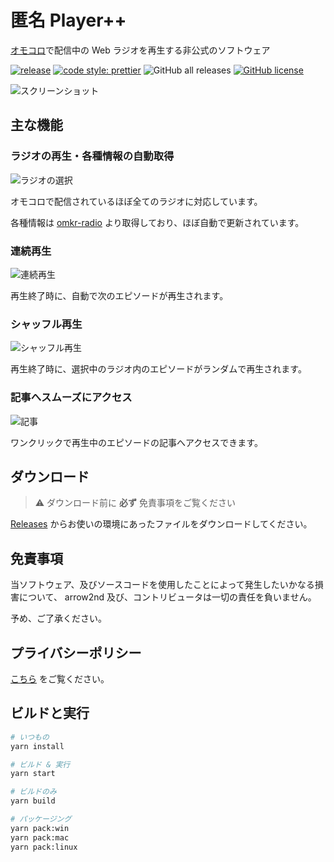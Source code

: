# 匿名 Player++

[オモコロ](https://omocoro.jp/)で配信中の Web ラジオを再生する非公式のソフトウェア

[![release](https://github.com/arrow2nd/tokumei-player-pp/actions/workflows/build.yaml/badge.svg)](https://github.com/arrow2nd/tokumei-player-pp/actions/workflows/build.yaml)
[![code style: prettier](https://img.shields.io/badge/code_style-prettier-ff69b4.svg?style=flat)](https://github.com/prettier/prettier)
![GitHub all releases](https://img.shields.io/github/downloads/arrow2nd/tokumei-player-pp/total)
[![GitHub license](https://img.shields.io/github/license/arrow2nd/tokumei-player-pp)](https://github.com/arrow2nd/tokumei-player-pp/blob/main/LICENSE)

![スクリーンショット](https://user-images.githubusercontent.com/44780846/136062174-050f204e-e18e-4573-88b9-2acc992195b2.png)

## 主な機能

### ラジオの再生・各種情報の自動取得

![ラジオの選択](https://user-images.githubusercontent.com/44780846/150052667-3362c9ee-5526-49be-9ace-b40eac69591c.gif)

オモコロで配信されているほぼ全てのラジオに対応しています。

各種情報は [omkr-radio](https://github.com/arrow2nd/omkr-radio) より取得しており、ほぼ自動で更新されています。

### 連続再生

![連続再生](https://user-images.githubusercontent.com/44780846/150052669-847c5828-5e0b-4377-bfea-c6f3a6c5f8c7.gif)

再生終了時に、自動で次のエピソードが再生されます。

### シャッフル再生

![シャッフル再生](https://user-images.githubusercontent.com/44780846/150052663-c6e8c4f0-422a-48ca-823d-bf6714134d07.gif)

再生終了時に、選択中のラジオ内のエピソードがランダムで再生されます。

### 記事へスムーズにアクセス

![記事](https://user-images.githubusercontent.com/44780846/161573238-06063063-0b2c-4ef2-83bd-3482a899ba29.gif)

ワンクリックで再生中のエピソードの記事へアクセスできます。

## ダウンロード

> ⚠️ ダウンロード前に **必ず** 免責事項をご覧ください

[Releases](https://github.com/arrow2nd/tokumei-player-pp/releases/latest) からお使いの環境にあったファイルをダウンロードしてください。

## 免責事項

当ソフトウェア、及びソースコードを使用したことによって発生したいかなる損害について、 arrow2nd 及び、コントリビュータは一切の責任を負いません。

予め、ご了承ください。

## プライバシーポリシー

[こちら](https://arrow2nd.github.io/tokumei-player-pp/) をご覧ください。

## ビルドと実行

```sh
# いつもの
yarn install

# ビルド & 実行
yarn start

# ビルドのみ
yarn build

# パッケージング
yarn pack:win
yarn pack:mac
yarn pack:linux
```
